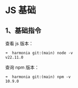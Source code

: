 # JS 基础

## 1、基础指令

查看 js 版本：

```shell
➜  harmonia git:(main) node -v
v22.11.0
```

查询 npm 版本：

```shell
➜  harmonia git:(main) npm -v
10.9.0
```

